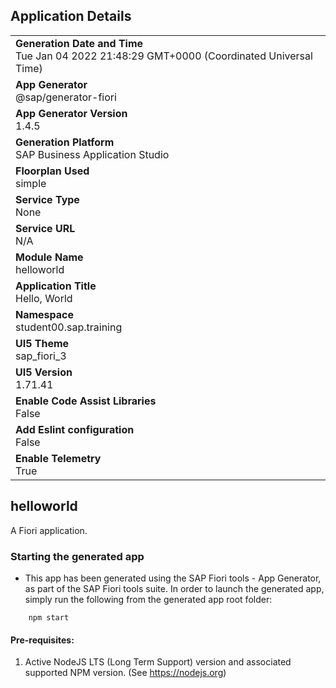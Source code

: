 ## Application Details
|               |
| ------------- |
|**Generation Date and Time**<br>Tue Jan 04 2022 21:48:29 GMT+0000 (Coordinated Universal Time)|
|**App Generator**<br>@sap/generator-fiori|
|**App Generator Version**<br>1.4.5|
|**Generation Platform**<br>SAP Business Application Studio|
|**Floorplan Used**<br>simple|
|**Service Type**<br>None|
|**Service URL**<br>N/A
|**Module Name**<br>helloworld|
|**Application Title**<br>Hello, World|
|**Namespace**<br>student00.sap.training|
|**UI5 Theme**<br>sap_fiori_3|
|**UI5 Version**<br>1.71.41|
|**Enable Code Assist Libraries**<br>False|
|**Add Eslint configuration**<br>False|
|**Enable Telemetry**<br>True|

## helloworld

A Fiori application.

### Starting the generated app

-   This app has been generated using the SAP Fiori tools - App Generator, as part of the SAP Fiori tools suite.  In order to launch the generated app, simply run the following from the generated app root folder:

```
    npm start
```

#### Pre-requisites:

1. Active NodeJS LTS (Long Term Support) version and associated supported NPM version.  (See https://nodejs.org)


